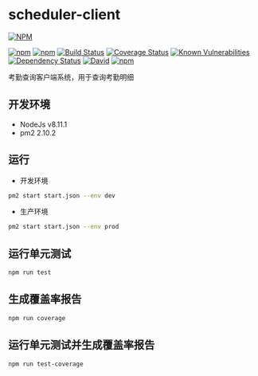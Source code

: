 # scheduler-client

[![NPM](https://nodei.co/npm/qcloud-image-sdk.png)](https://nodei.co/npm/qcloud-image-sdk/)

[![npm](https://img.shields.io/npm/v/qcloud-image-sdk.svg)](https://www.npmjs.com/package/qcloud-image-sdk)
[![npm](https://img.shields.io/npm/dm/qcloud-image-sdk.svg)](https://www.npmjs.com/package/qcloud-image-sdk)
[![Build Status](https://travis-ci.org/flavorzyb/qcloud-image-sdk.svg?branch=master)](https://travis-ci.org/flavorzyb/qcloud-image-sdk)
[![Coverage Status](https://coveralls.io/repos/github/flavorzyb/qcloud-image-sdk/badge.svg?branch=master)](https://coveralls.io/github/flavorzyb/qcloud-image-sdk?branch=master)
[![Known Vulnerabilities](https://snyk.io/test/github/flavorzyb/qcloud-image-sdk/badge.svg)](https://snyk.io/test/github/flavorzyb/qcloud-image-sdk)
[![Dependency Status](https://img.shields.io/david/flavorzyb/qcloud-image-sdk.svg)](https://david-dm.org/flavorzyb/qcloud-image-sdk)
[![David](https://img.shields.io/david/dev/flavorzyb/qcloud-image-sdk.svg)](https://david-dm.org/flavorzyb/qcloud-image-sdk?type=dev)
[![npm](https://img.shields.io/npm/l/express.svg)](https://opensource.org/licenses/MIT)

考勤查询客户端系统，用于查询考勤明细

## 开发环境

- NodeJs v8.11.1
- pm2 2.10.2

## 运行

- 开发环境

```bash
pm2 start start.json --env dev 
```

- 生产环境

```bash
pm2 start start.json --env prod 
```

## 运行单元测试

```bash
npm run test
```

## 生成覆盖率报告

```bash
npm run coverage
```

## 运行单元测试并生成覆盖率报告

```bash
npm run test-coverage
```

